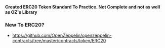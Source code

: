 #### Created ERC20 Token Standard To Practice. Not Complete and not as well as OZ's Library
### New To ERC20?
- https://github.com/OpenZeppelin/openzeppelin-contracts/tree/master/contracts/token/ERC20
